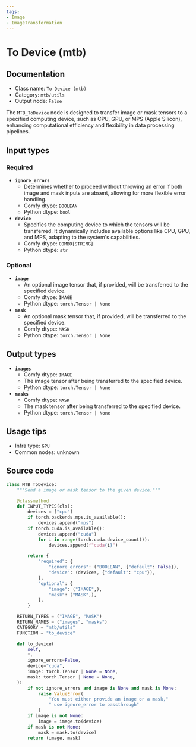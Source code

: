 ```yaml
---
tags:
- Image
- ImageTransformation
---
```


# To Device (mtb)
## Documentation
- Class name: `To Device (mtb)`
- Category: `mtb/utils`
- Output node: `False`

The `MTB_ToDevice` node is designed to transfer image or mask tensors to a specified computing device, such as CPU, GPU, or MPS (Apple Silicon), enhancing computational efficiency and flexibility in data processing pipelines.
## Input types
### Required
- **`ignore_errors`**
    - Determines whether to proceed without throwing an error if both image and mask inputs are absent, allowing for more flexible error handling.
    - Comfy dtype: `BOOLEAN`
    - Python dtype: `bool`
- **`device`**
    - Specifies the computing device to which the tensors will be transferred. It dynamically includes available options like CPU, GPU, and MPS, adapting to the system's capabilities.
    - Comfy dtype: `COMBO[STRING]`
    - Python dtype: `str`
### Optional
- **`image`**
    - An optional image tensor that, if provided, will be transferred to the specified device.
    - Comfy dtype: `IMAGE`
    - Python dtype: `torch.Tensor | None`
- **`mask`**
    - An optional mask tensor that, if provided, will be transferred to the specified device.
    - Comfy dtype: `MASK`
    - Python dtype: `torch.Tensor | None`
## Output types
- **`images`**
    - Comfy dtype: `IMAGE`
    - The image tensor after being transferred to the specified device.
    - Python dtype: `torch.Tensor | None`
- **`masks`**
    - Comfy dtype: `MASK`
    - The mask tensor after being transferred to the specified device.
    - Python dtype: `torch.Tensor | None`
## Usage tips
- Infra type: `GPU`
- Common nodes: unknown


## Source code
```python
class MTB_ToDevice:
    """Send a image or mask tensor to the given device."""

    @classmethod
    def INPUT_TYPES(cls):
        devices = ["cpu"]
        if torch.backends.mps.is_available():
            devices.append("mps")
        if torch.cuda.is_available():
            devices.append("cuda")
            for i in range(torch.cuda.device_count()):
                devices.append(f"cuda{i}")

        return {
            "required": {
                "ignore_errors": ("BOOLEAN", {"default": False}),
                "device": (devices, {"default": "cpu"}),
            },
            "optional": {
                "image": ("IMAGE",),
                "mask": ("MASK",),
            },
        }

    RETURN_TYPES = ("IMAGE", "MASK")
    RETURN_NAMES = ("images", "masks")
    CATEGORY = "mtb/utils"
    FUNCTION = "to_device"

    def to_device(
        self,
        *,
        ignore_errors=False,
        device="cuda",
        image: torch.Tensor | None = None,
        mask: torch.Tensor | None = None,
    ):
        if not ignore_errors and image is None and mask is None:
            raise ValueError(
                "You must either provide an image or a mask,"
                " use ignore_error to passthrough"
            )
        if image is not None:
            image = image.to(device)
        if mask is not None:
            mask = mask.to(device)
        return (image, mask)

```

